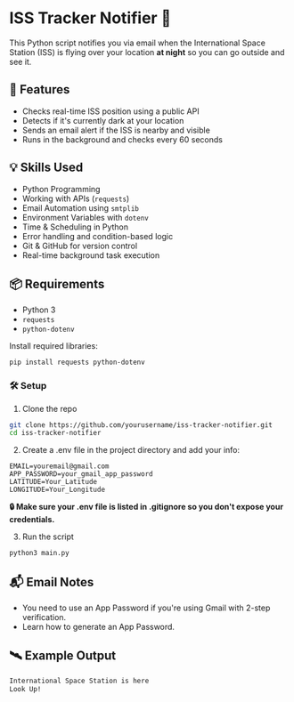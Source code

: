 # ISS Tracker Notifier 🚀

This Python script notifies you via email when the International Space Station (ISS) is flying over your location **at night** so you can go outside and see it.

## 🔧 Features

- Checks real-time ISS position using a public API
- Detects if it's currently dark at your location
- Sends an email alert if the ISS is nearby and visible
- Runs in the background and checks every 60 seconds

## 💡 Skills Used

- Python Programming
- Working with APIs (`requests`)
- Email Automation using `smtplib`
- Environment Variables with `dotenv`
- Time & Scheduling in Python
- Error handling and condition-based logic
- Git & GitHub for version control
- Real-time background task execution

## 📦 Requirements

- Python 3
- `requests`
- `python-dotenv`

Install required libraries:

```bash
pip install requests python-dotenv
```

### 🛠️ Setup

1. Clone the repo
```bash
git clone https://github.com/yourusername/iss-tracker-notifier.git
cd iss-tracker-notifier
```
2. Create a .env file in the project directory and add your info:
```env
EMAIL=youremail@gmail.com
APP_PASSWORD=your_gmail_app_password
LATITUDE=Your_Latitude
LONGITUDE=Your_Longitude
```
**🔒 Make sure your .env file is listed in .gitignore so you don't expose your credentials.**

3. Run the script
```bash
python3 main.py
```
## 📬 Email Notes
- You need to use an App Password if you're using Gmail with 2-step verification.
- Learn how to generate an App Password.

## 🛰 Example Output
```txt
International Space Station is here
Look Up!
```
